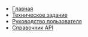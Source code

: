 <!-- _navbar.md -->

* [Главная](/)
* [Техническое задание](/source/tz)
* [Руководство пользователя](/source/user_guide)
* [Справочник API](https://app.swaggerhub.com/apis-docs/5iqk5espawhy/osm-data_renderer_api/1.0.0)
